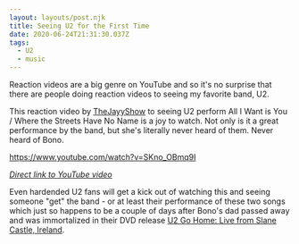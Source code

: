 ```yaml
---
layout: layouts/post.njk
title: Seeing U2 for the First Time
date: 2020-06-24T21:31:30.037Z
tags:
  - U2
  - music
---
```

Reaction videos are a big genre on YouTube and so it's no surprise that there are people doing reaction videos to seeing my favorite band, U2.

This reaction video by [TheJayyShow](https://www.youtube.com/channel/UChvrXWHYgybT-2sYL-TEUig) to seeing U2 perform All I Want is You / Where the Streets Have No Name is a joy to watch. Not only is it a great performance by the band, but she's literally never heard of them. Never heard of Bono.

https://www.youtube.com/watch?v=SKno_OBmq9I

*[Direct link to YouTube video](https://www.youtube.com/watch?v=SKno_OBmq9I)*

Even hardended U2 fans will get a kick out of watching this and seeing someone "get" the band - or at least their performance of these two songs which just so happens to be a couple of days after Bono's dad passed away and was immortalized in their DVD release [U2 Go Home: Live from Slane Castle, Ireland](https://amzn.to/2Vj4LIC).